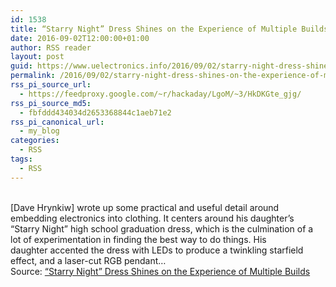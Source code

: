 ```yaml
---
id: 1538
title: “Starry Night” Dress Shines on the Experience of Multiple Builds
date: 2016-09-02T12:00:00+01:00
author: RSS reader
layout: post
guid: https://www.uelectronics.info/2016/09/02/starry-night-dress-shines-on-the-experience-of-multiple-builds/
permalink: /2016/09/02/starry-night-dress-shines-on-the-experience-of-multiple-builds/
rss_pi_source_url:
  - https://feedproxy.google.com/~r/hackaday/LgoM/~3/HkDKGte_gjg/
rss_pi_source_md5:
  - fbfddd434034d2653368844c1aeb71e2
rss_pi_canonical_url:
  - my_blog
categories:
  - RSS
tags:
  - RSS
---
```

&#013;  
[Dave Hrynkiw] wrote up some practical and useful detail around embedding electronics into clothing. It centers around his daughter’s “Starry Night” high school graduation dress, which is the culmination of a lot of experimentation in finding the best way to do things. His daughter accented the dress with LEDs to produce a twinkling starfield effect, and a laser-cut RGB pendant…&#013;  
Source: <a href="https://feedproxy.google.com/~r/hackaday/LgoM/~3/HkDKGte_gjg/" target="_blank">“Starry Night” Dress Shines on the Experience of Multiple Builds</a>
